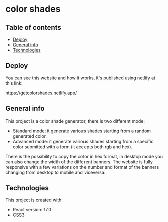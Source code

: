 # color shades

## Table of contents
* [Deploy](#deploy)
* [General info](#general-info)
* [Technologies](#technologies)

## Deploy
You can see this website and how it works, it's published using netlify at this link:

https://getcolorshades.netlify.app/

## General info
This project is a color shade generator, there is two different mode:
* Standard mode: it generate various shades starting from a random generated color.
* Advanced mode: it generate various shades starting from a specific color submitted with a form (it accepts both rgb and hex).

There is the possibility to copy the color in hex format, in desktop mode you can also change the width of the different banners.
The website is fully responsive with a few variations on the number and format of the banners changing from desktop to mobile and viceversa.
	
## Technologies
This project is created with:
* React version: 17.0
* CSS3
